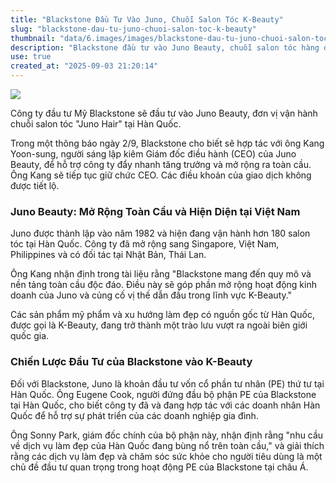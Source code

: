 ```yaml
---
title: "Blackstone Đầu Tư Vào Juno, Chuỗi Salon Tóc K-Beauty"
slug: "blackstone-dau-tu-juno-chuoi-salon-toc-k-beauty"
thumbnail: "data/6.images/images/blackstone-dau-tu-juno-chuoi-salon-toc-k-beauty.webp"
description: "Blackstone đầu tư vào Juno Beauty, chuỗi salon tóc hàng đầu Hàn Quốc, nhằm thúc đẩy tăng trưởng và mở rộng toàn cầu, tận dụng sự bùng nổ của xu hướng K-Beauty. Juno đã có mặt tại Việt Nam."
use: true
created_at: "2025-09-03 21:20:14"
---
```


![](/images/20250903-22146259-digbloom-000-1-view.webp)

Công ty đầu tư Mỹ Blackstone sẽ đầu tư vào Juno Beauty, đơn vị vận hành chuỗi salon tóc "Juno Hair" tại Hàn Quốc.

Trong một thông báo ngày 2/9, Blackstone cho biết sẽ hợp tác với ông Kang Yoon-sung, người sáng lập kiêm Giám đốc điều hành (CEO) của Juno Beauty, để hỗ trợ công ty đẩy nhanh tăng trưởng và mở rộng ra toàn cầu. Ông Kang sẽ tiếp tục giữ chức CEO. Các điều khoản của giao dịch không được tiết lộ.

### Juno Beauty: Mở Rộng Toàn Cầu và Hiện Diện tại Việt Nam

Juno được thành lập vào năm 1982 và hiện đang vận hành hơn 180 salon tóc tại Hàn Quốc. Công ty đã mở rộng sang Singapore, Việt Nam, Philippines và có đối tác tại Nhật Bản, Thái Lan.

Ông Kang nhận định trong tài liệu rằng "Blackstone mang đến quy mô và nền tảng toàn cầu độc đáo. Điều này sẽ góp phần mở rộng hoạt động kinh doanh của Juno và củng cố vị thế dẫn đầu trong lĩnh vực K-Beauty."

Các sản phẩm mỹ phẩm và xu hướng làm đẹp có nguồn gốc từ Hàn Quốc, được gọi là K-Beauty, đang trở thành một trào lưu vượt ra ngoài biên giới quốc gia.

### Chiến Lược Đầu Tư của Blackstone vào K-Beauty

Đối với Blackstone, Juno là khoản đầu tư vốn cổ phần tư nhân (PE) thứ tư tại Hàn Quốc. Ông Eugene Cook, người đứng đầu bộ phận PE của Blackstone tại Hàn Quốc, cho biết công ty đã và đang hợp tác với các doanh nhân Hàn Quốc để hỗ trợ sự phát triển của các doanh nghiệp gia đình.

Ông Sonny Park, giám đốc chính của bộ phận này, nhận định rằng "nhu cầu về dịch vụ làm đẹp của Hàn Quốc đang bùng nổ trên toàn cầu," và giải thích rằng các dịch vụ làm đẹp và chăm sóc sức khỏe cho người tiêu dùng là một chủ đề đầu tư quan trọng trong hoạt động PE của Blackstone tại châu Á.